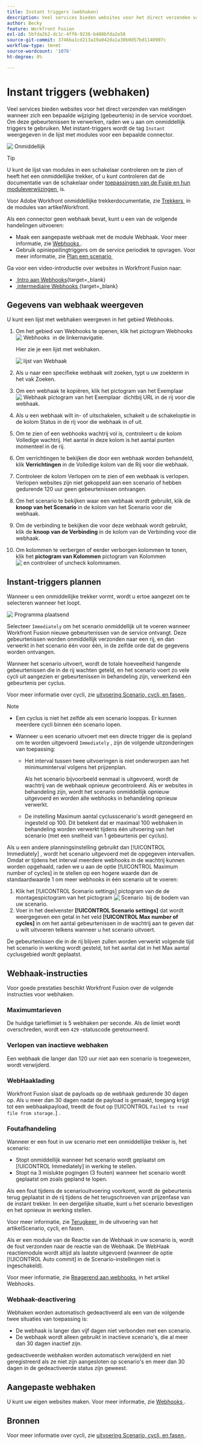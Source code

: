 ```yaml
---
title: Instant triggers (webhaken)
description: Veel services bieden websites voor het direct verzenden van meldingen wanneer zich een bepaalde wijziging in de service voordoet. Om deze berichten te verwerken, adviseren wij dat u onmiddellijke trekkers gebruikt. In dit artikel worden het gebruik en de functionaliteit beschreven van instant-triggers in Adobe Workfront Fusion.
author: Becky
feature: Workfront Fusion
exl-id: 5bfda2b2-dc1c-4ff6-9236-b480bfda2e58
source-git-commit: 3746ba1cd213a19a042da1a30b0d57bd1140907c
workflow-type: tm+mt
source-wordcount: '1076'
ht-degree: 0%

---
```


# Instant triggers (webhaken)

Veel services bieden websites voor het direct verzenden van meldingen wanneer zich een bepaalde wijziging (gebeurtenis) in de service voordoet. Om deze gebeurtenissen te verwerken, raden we u aan om onmiddellijk triggers te gebruiken. Met instant-triggers wordt de tag `Instant` weergegeven in de lijst met modules voor een bepaalde connector.

![&#x200B; Onmiddellijk &#x200B;](assets/instant.png)

>[!TIP]
>
>U kunt de lijst van modules in een schakelaar controleren om te zien of heeft het een onmiddellijke trekker, of u kunt controleren dat de documentatie van de schakelaar onder [&#x200B; toepassingen van de Fusie en hun moduleverwijzingen &#x200B;](/help/workfront-fusion/references/apps-and-modules/apps-and-modules-toc.md) is.
>
>Voor Adobe Workfront onmiddellijke trekkerdocumentatie, zie [&#x200B; Trekkers &#x200B;](/help/workfront-fusion/references/apps-and-modules/adobe-connectors/workfront-modules.md#triggers) in de modules van artikelWorkfront.

Als een connector geen webhaak bevat, kunt u een van de volgende handelingen uitvoeren:

* Maak een aangepaste webhaak met de module Webhaak.
Voor meer informatie, zie [&#x200B; Webhooks &#x200B;](/help/workfront-fusion/references/apps-and-modules/universal-connectors/webhooks-updated.md).
* Gebruik opiniepeilingtriggers om de service periodiek te opvragen.
Voor meer informatie, zie [&#x200B; Plan een scenario &#x200B;](/help/workfront-fusion/create-scenarios/config-scenarios-settings/schedule-a-scenario.md)

Ga voor een video-introductie over websites in Workfront Fusion naar:

* [&#x200B; Intro aan Webhooks &#x200B;](https://video.tv.adobe.com/v/3427025/){target=_blank}
* [&#x200B; intermediaire Webhooks &#x200B;](https://video.tv.adobe.com/v/3427030/){target=_blank}

## Gegevens van webhaak weergeven

U kunt een lijst met webhaken weergeven in het gebied Webhooks.

1. Om het gebied van Webhooks te openen, klik het pictogram Webhooks ![&#x200B; Webhooks &#x200B;](assets/webhooks-icon.png) in de linkernavigatie.

   Hier zie je een lijst met webhaken.

   ![&#x200B; lijst van Webhaak &#x200B;](assets/list-of-webhooks.png)

1. Als u naar een specifieke webhaak wilt zoeken, typt u uw zoekterm in het vak Zoeken.
1. Om een webhaak te kopiëren, klik het pictogram van het Exemplaar ![&#x200B; Webhaak pictogram van het Exemplaar &#x200B;](assets/copy-webhook-icon.png) dichtbij URL in de rij voor die webhaak.
1. Als u een webhaak wilt in- of uitschakelen, schakelt u de schakeloptie in de kolom Status in de rij voor die webhaak in of uit.
1. Om te zien of een webhooks wachtrij vol is, controleert u de kolom Volledige wachtrij. Het aantal in deze kolom is het aantal punten momenteel in de rij.
1. Om verrichtingen te bekijken die door een webhaak worden behandeld, klik **Verrichtingen** in de Volledige kolom van de Rij voor die webhaak.
1. Controleer de kolom Verlopen om te zien of een webhaak is verlopen. Verlopen websites zijn niet gekoppeld aan een scenario of hebben gedurende 120 uur geen gebeurtenissen ontvangen.
1. Om het scenario te bekijken waar een webhaak wordt gebruikt, klik de **knoop van het Scenario** in de kolom van het Scenario voor die webhaak.
1. Om de verbinding te bekijken die voor deze webhaak wordt gebruikt, klik de **knoop van de Verbinding** in de kolom van de Verbinding voor die webhaak.
1. Om kolommen te verbergen of eerder verborgen kolommen te tonen, klik het **pictogram van Kolommen** pictogram van Kolommen ![&#x200B; en controleer of uncheck kolomnamen.](assets/glist-column.png)

## Instant-triggers plannen

Wanneer u een onmiddellijke trekker vormt, wordt u ertoe aangezet om te selecteren wanneer het loopt.

![&#x200B; Programma plaatsend &#x200B;](assets/schedule-setting.png)

Selecteer `Immediately` om het scenario onmiddellijk uit te voeren wanneer Workfront Fusion nieuwe gebeurtenissen van de service ontvangt. Deze gebeurtenissen worden onmiddellijk verzonden naar een rij, en dan verwerkt in het scenario één voor één, in de zelfde orde dat de gegevens worden ontvangen.

Wanneer het scenario uitvoert, wordt de totale hoeveelheid hangende gebeurtenissen die in de rij wachten geteld, en het scenario voert zo vele cycli uit aangezien er gebeurtenissen in behandeling zijn, verwerkend één gebeurtenis per cyclus.

Voor meer informatie over cycli, zie [&#x200B; uitvoering Scenario, cycli, en fasen &#x200B;](/help/workfront-fusion/references/scenarios/scenario-execution-cycles-phases.md).

>[!NOTE]
>
>* Een cyclus is niet het zelfde als een scenario looppas. Er kunnen meerdere cycli binnen één scenario lopen.
>* Wanneer u een scenario uitvoert met een directe trigger die is gepland om te worden uitgevoerd `Immediately` , zijn de volgende uitzonderingen van toepassing:
>
>     * Het interval tussen twee uitvoeringen is niet onderworpen aan het minimuminterval volgens het prijzenplan.
>
>       Als het scenario bijvoorbeeld eenmaal is uitgevoerd, wordt de wachtrij van de webhaak opnieuw gecontroleerd. Als er websites in behandeling zijn, wordt het scenario onmiddellijk opnieuw uitgevoerd en worden alle webhooks in behandeling opnieuw verwerkt.
>   
>     * De instelling Maximum aantal cyclusscenario&#39;s wordt genegeerd en ingesteld op 100. Dit betekent dat er maximaal 100 webhaken in behandeling worden verwerkt tijdens één uitvoering van het scenario (met een snelheid van 1 gebeurtenis per cyclus).
>


Als u een andere planningsinstelling gebruikt dan [!UICONTROL Immediately] , wordt het scenario uitgevoerd met de opgegeven intervallen. Omdat er tijdens het interval meerdere webhooks in de wachtrij kunnen worden opgehaald, raden we u aan de optie [!UICONTROL Maximum number of cycles] in te stellen op een hogere waarde dan de standaardwaarde 1 om meer webhooks in één scenario uit te voeren:

1. Klik het [!UICONTROL Scenario settings] pictogram van de de montagespictogram van het pictogram ![&#x200B; Scenario &#x200B;](assets/scenario-settings-icon.png) bij de bodem van uw scenario.
1. Voer in het deelvenster **[!UICONTROL Scenario settings]** dat wordt weergegeven een getal in het veld **[!UICONTROL Max number of cycles]** in om het aantal gebeurtenissen in de wachtrij aan te geven dat u wilt uitvoeren telkens wanneer u het scenario uitvoert.

De gebeurtenissen die in de rij blijven zullen worden verwerkt volgende tijd het scenario in werking wordt gesteld, tot het aantal dat in het Max aantal cyclusgebied wordt geplaatst.

## Webhaak-instructies

Voor goede prestaties beschikt Workfront Fusion over de volgende instructies voor webhaken.

### Maximumtarieven

De huidige tarieflimiet is 5 webhaken per seconde. Als de limiet wordt overschreden, wordt een `429` -statuscode geretourneerd.

### Verlopen van inactieve webhaken

Een webhaak die langer dan 120 uur niet aan een scenario is toegewezen, wordt verwijderd.

### WebHaaklading

Workfront Fusion slaat de payloads op de webhaak gedurende 30 dagen op. Als u meer dan 30 dagen nadat de payload is gemaakt, toegang krijgt tot een webhaakpayload, treedt de fout op [!UICONTROL `Failed to read file from storage.`] .

### Foutafhandeling

Wanneer er een fout in uw scenario met een onmiddellijke trekker is, het scenario:

* Stopt onmiddellijk wanneer het scenario wordt geplaatst om [!UICONTROL Immediately] in werking te stellen.
* Stopt na 3 mislukte pogingen (3 fouten) wanneer het scenario wordt geplaatst om zoals gepland te lopen.

Als een fout tijdens de scenariouitvoering voorkomt, wordt de gebeurtenis terug geplaatst in de rij tijdens de het terugschroeven van prijzenfase van de instant trekker. In een dergelijke situatie, kunt u het scenario bevestigen en het opnieuw in werking stellen.

Voor meer informatie, zie [&#x200B; Terugkeer &#x200B;](/help/workfront-fusion/references/scenarios/scenario-execution-cycles-phases.md#rollback) in de uitvoering van het artikelScenario, cycli, en fasen.

Als er een module van de Reactie van de Webhaak in uw scenario is, wordt de fout verzonden naar de reactie van de Webhaak. De WebHaak reactiemodule wordt altijd als laatste uitgevoerd (wanneer de optie [!UICONTROL Auto commit] in de Scenario-instellingen niet is ingeschakeld).

Voor meer informatie, zie [&#x200B; Reagerend aan webhooks &#x200B;](/help/workfront-fusion/references/apps-and-modules/universal-connectors/webhooks-updated.md#responding-to-webhooks) in het artikel Webhooks.

### Webhaak-deactivering

Webhaken worden automatisch gedeactiveerd als een van de volgende twee situaties van toepassing is:

* De webhaak is langer dan vijf dagen niet verbonden met een scenario.
* De webhaak wordt alleen gebruikt in inactieve scenario&#39;s, die al meer dan 30 dagen inactief zijn.

gedeactiveerde webhaken worden automatisch verwijderd en niet geregistreerd als ze niet zijn aangesloten op scenario&#39;s en meer dan 30 dagen in de gedeactiveerde status zijn geweest.

## Aangepaste webhaken

U kunt uw eigen websites maken. Voor meer informatie, zie [&#x200B; Webhooks &#x200B;](/help/workfront-fusion/references/apps-and-modules/universal-connectors/webhooks-updated.md).

## Bronnen

Voor meer informatie over cycli, zie [&#x200B; uitvoering Scenario, cycli, en fasen &#x200B;](/help/workfront-fusion/references/scenarios/scenario-execution-cycles-phases.md).
